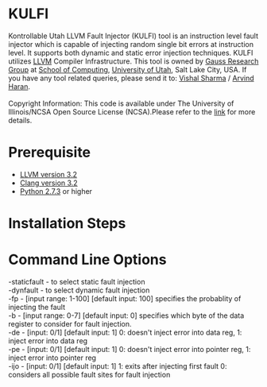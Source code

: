 KULFI
=====

Kontrollable Utah LLVM Fault Injector (KULFI) tool is an instruction level fault injector which is capable of injecting random single bit errors at instruction level. It supports both dynamic and static error injection techniques. KULFI utilizes <a href="http://llvm.org/">LLVM</a> Compiler Infrastructure. This tool is owned by <a href="http://www.cs.utah.edu/formal_verification/">Gauss Research Group</a> at <a href="http://www.cs.utah.edu/">School of Computing</a>, <a href="http://www.utah.edu/">University of Utah</a>, Salt Lake City, USA. If you have any tool related queries, please send it to: <a href="mailto:vcsharma@cs.utah.edu">Vishal Sharma</a> / <a href="mailto:haran@cs.utah.edu"> Arvind Haran</a>.  <br><br> Copyright Information: This code is available under The University of Illinois/NCSA Open Source License (NCSA).Please refer to the <a href="http://opensource.org/licenses/NCSA">link</a> for more details.

Prerequisite
============
<ul>
<li><a href="http://llvm.org/releases/3.2/docs/ReleaseNotes.html">LLVM version 3.2</a></li>
<li><a href="http://llvm.org/releases/download.html#3.2">Clang version 3.2</a></li>
<li><a href="http://www.python.org/getit/releases/2.7.3/">Python 2.7.3</a> or higher</li>
</ul> 


Installation Steps
==================

Command Line Options
=================

-staticfault   - to select static fault injection<br>
-dynfault      - to select dynamic fault injection<br>
-fp            - [input range: 1-100] [default input: 100] specifies the probablity 
                 of injecting the fault<br>
-b             - [input range: 0-7] [default input: 0] specifies which byte of the 
                 data register to consider for fault injection.<br>
-de            - [input: 0/1] [default input: 1] 0: doesn't inject error into data 
                 reg, 1: inject error into data reg<br>
-pe            - [input: 0/1] [default input: 1] 0: doesn't inject error into pointer 
                 reg, 1: inject error into pointer reg<br>
-ijo           - [input: 0/1] [default input: 1] 1: exits after injecting first fault
                 0: considers all possible fault sites for fault injection<br>


